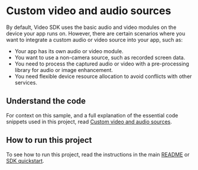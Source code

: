 # Custom video and audio sources

By default, Video SDK uses the basic audio and video modules on the device your app runs on. However, there are certain scenarios where you want to integrate a custom audio or video source into your app, such as:

- Your app has its own audio or video module.
- You want to use a non-camera source, such as recorded screen data.
- You need to process the captured audio or video with a pre-processing library for audio or image enhancement.
- You need flexible device resource allocation to avoid conflicts with other services.

## Understand the code

For context on this sample, and a full explanation of the essential code snippets used in this project, read [Custom video and audio sources](https://docs.agora.io/en/interactive-live-streaming/develop/custom-video-and-audio?platform=ios).


## How to run this project

To see how to run this project, read the instructions in the main [README](../README.md) or [SDK quickstart](https://docs-beta.agora.io/en/video-calling/get-started/product-workflow).
